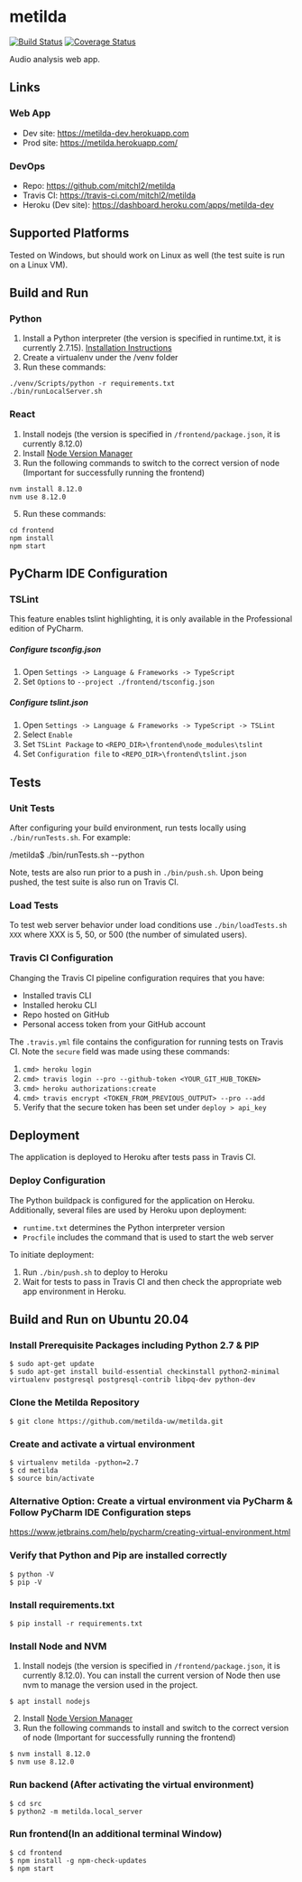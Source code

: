 # metilda
[![Build Status](https://travis-ci.com/metilda-uw/metilda.svg?branch=master)](https://travis-ci.com/metilda-uw/metilda)
[![Coverage Status](https://coveralls.io/repos/github/metilda-uw/metilda/badge.svg?branch=master)](https://coveralls.io/github/metilda-uw/metilda?branch=master)

Audio analysis web app.

## Links
### Web App
- Dev site: https://metilda-dev.herokuapp.com
- Prod site: https://metilda.herokuapp.com/
### DevOps
- Repo: https://github.com/mitchl2/metilda 
- Travis CI: https://travis-ci.com/mitchl2/metilda
- Heroku (Dev site): https://dashboard.heroku.com/apps/metilda-dev

## Supported Platforms
Tested on Windows, but should work on Linux as well (the test suite is run on a Linux VM).

## Build and Run
### Python
1) Install a Python interpreter (the version is specified in runtime.txt, it is currently 2.7.15). 
   <a href="https://help.dreamhost.com/hc/en-us/articles/115000218612-Installing-a-custom-version-of-Python-2"> Installation Instructions </a> 
3) Create a virtualenv under the /venv folder
4) Run these commands:
```
./venv/Scripts/python -r requirements.txt
./bin/runLocalServer.sh
```

### React
1) Install nodejs (the version is specified in `/frontend/package.json`, it is currently 8.12.0)
2) Install <a href="https://heynode.com/tutorial/install-nodejs-locally-nvm">Node Version Manager</a>
3) Run the following commands to switch to the correct version of node (Important for successfully running the frontend)
```
nvm install 8.12.0
nvm use 8.12.0
```

5) Run these commands:
```
cd frontend
npm install 
npm start
```

## PyCharm IDE Configuration
### TSLint
This feature enables tslint highlighting, it is only available in the Professional edition of PyCharm.
##### Configure tsconfig.json
1) Open `Settings -> Language & Frameworks -> TypeScript`
1) Set `Options` to `--project ./frontend/tsconfig.json`
##### Configure tslint.json
1) Open `Settings -> Language & Frameworks -> TypeScript -> TSLint`
1) Select `Enable`
1) Set `TSLint Package` to `<REPO_DIR>\frontend\node_modules\tslint`
1) Set `Configuration file` to `<REPO_DIR>\frontend\tslint.json`

## Tests

### Unit Tests
After configuring your build environment, run tests locally using `./bin/runTests.sh`.  For example:

/metilda$ ./bin/runTests.sh --python

Note, tests are also run prior to a push in `./bin/push.sh`. Upon being pushed, the test suite is also
run on Travis CI.

### Load Tests
To test web server behavior under load conditions use `./bin/loadTests.sh XXX` where XXX is 5, 50, or 500 (the
number of simulated users).

### Travis CI Configuration
Changing the Travis CI pipeline configuration requires that you have:
- Installed travis CLI
- Installed heroku CLI
- Repo hosted on GitHub
- Personal access token from your GitHub account

The `.travis.yml` file contains the configuration for running tests on Travis CI. Note the
`secure` field was made using these commands:
1) `cmd> heroku login`
1) `cmd> travis login --pro --github-token <YOUR_GIT_HUB_TOKEN>`
1) `cmd> heroku authorizations:create`
1) `cmd> travis encrypt <TOKEN_FROM_PREVIOUS_OUTPUT> --pro --add`
1) Verify that the secure token has been set under `deploy > api_key`
  
## Deployment
The application is deployed to Heroku after tests pass in Travis CI.

### Deploy Configuration
The Python buildpack is configured for the application on Heroku. Additionally, several files are used by Heroku upon
deployment:
- `runtime.txt` determines the Python interpreter version
- `Procfile` includes the command that is used to start the web server 

To initiate deployment: 
1) Run `./bin/push.sh` to deploy to Heroku
1) Wait for tests to pass in Travis CI and then check the appropriate web app environment in Heroku. 


## Build and Run on Ubuntu 20.04
### Install Prerequisite Packages including Python 2.7 & PIP

```
$ sudo apt-get update
$ sudo apt-get install build-essential checkinstall python2-minimal virtualenv postgresql postgresql-contrib libpq-dev python-dev
```

### Clone the Metilda Repository

```
$ git clone https://github.com/metilda-uw/metilda.git 
```

### Create and activate a virtual environment

```
$ virtualenv metilda -python=2.7
$ cd metilda
$ source bin/activate
```

### Alternative Option: Create a virtual environment via PyCharm & Follow PyCharm IDE Configuration steps
https://www.jetbrains.com/help/pycharm/creating-virtual-environment.html

### Verify that Python and Pip are installed correctly

```
$ python -V
$ pip -V
```

### Install requirements.txt

```
$ pip install -r requirements.txt
```

### Install Node and NVM 

1) Install nodejs (the version is specified in `/frontend/package.json`, it is currently 8.12.0).  You can install the current version of Node then use nvm to manage the version used in the project.

```
$ apt install nodejs
```

2) Install <a href="https://heynode.com/tutorial/install-nodejs-locally-nvm">Node Version Manager</a>
3) Run the following commands to install and switch to the correct version of node (Important for successfully running the frontend)

```
$ nvm install 8.12.0
$ nvm use 8.12.0
```

### Run backend (After activating the virtual environment)

```
$ cd src
$ python2 -m metilda.local_server
```

### Run frontend(In an additional terminal Window) 

```
$ cd frontend
$ npm install -g npm-check-updates
$ npm start
```